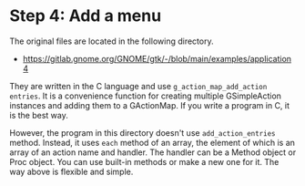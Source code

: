 # Step 4: Add a menu

The original files are located in the following directory.

- https://gitlab.gnome.org/GNOME/gtk/-/blob/main/examples/application4

They are written in the C language and use `g_action_map_add_action entries`.
It is a convenience function for creating multiple GSimpleAction instances and adding them to a GActionMap.
If you write a program in C, it is the best way.

However, the program in this directory doesn't use `add_action_entries` method.
Instead, it uses `each` method of an array, the element of which is an array of an action name and handler.
The handler can be a Method object or Proc object.
You can use built-in methods or make a new one for it.
The way above is flexible and simple.
